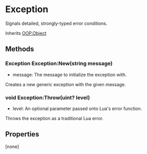 # Exception
Signals detailed, strongly-typed error conditions.

Inherits [OOP.Object](http://carbon.lpghatguy.com/Classes/OOP.Object)

## Methods
### Exception Exception:New(string message)
- message: The message to initialize the exception with.

Creates a new generic exception with the given message.


### void Exception:Throw(uint? level)
- level: An optional parameter passed onto Lua's error function.

Throws the exception as a traditional Lua error.


## Properties
[none]

